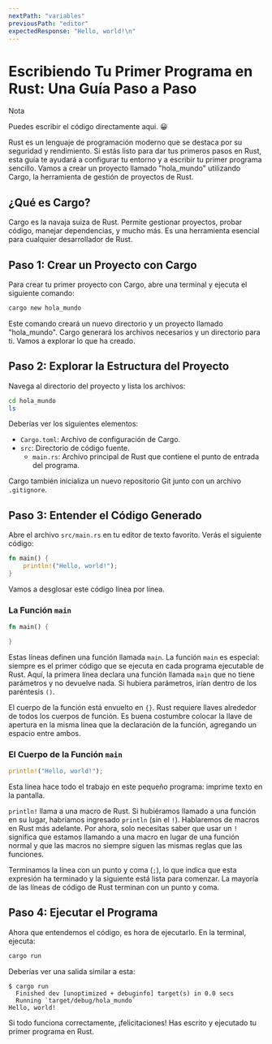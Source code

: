 ```yaml
---
nextPath: "variables"
previousPath: "editor"
expectedResponse: "Hello, world!\n"
---
```



# Escribiendo Tu Primer Programa en Rust: Una Guía Paso a Paso

<div class="NOTE">
  <p class="title">Nota</p>
  <p>Puedes escribir el código directamente aqui. 😀</p>
</div>

Rust es un lenguaje de programación moderno que se destaca por su seguridad y rendimiento. Si estás listo para dar tus primeros pasos en Rust, esta guía te ayudará a configurar tu entorno y a escribir tu primer programa sencillo. Vamos a crear un proyecto llamado "hola_mundo" utilizando Cargo, la herramienta de gestión de proyectos de Rust.

## ¿Qué es Cargo?

Cargo es la navaja suiza de Rust. Permite gestionar proyectos, probar código, manejar dependencias, y mucho más. Es una herramienta esencial para cualquier desarrollador de Rust.

## Paso 1: Crear un Proyecto con Cargo

Para crear tu primer proyecto con Cargo, abre una terminal y ejecuta el siguiente comando:

```sh [terminal]
cargo new hola_mundo
```

Este comando creará un nuevo directorio y un proyecto llamado "hola_mundo". Cargo generará los archivos necesarios y un directorio para ti. Vamos a explorar lo que ha creado.

## Paso 2: Explorar la Estructura del Proyecto

Navega al directorio del proyecto y lista los archivos:

```sh [terminal]
cd hola_mundo
ls
```

Deberías ver los siguientes elementos:

- `Cargo.toml`: Archivo de configuración de Cargo.
- `src`: Directorio de código fuente.
  - `main.rs`: Archivo principal de Rust que contiene el punto de entrada del programa.

Cargo también inicializa un nuevo repositorio Git junto con un archivo `.gitignore`.

## Paso 3: Entender el Código Generado

Abre el archivo `src/main.rs` en tu editor de texto favorito. Verás el siguiente código:

```rs [main.rs]
fn main() {
    println!("Hello, world!");
}
```

Vamos a desglosar este código línea por línea.

### La Función `main`

```rs [main.rs]
fn main() {

}
```

Estas líneas definen una función llamada `main`. La función `main` es especial: siempre es el primer código que se ejecuta en cada programa ejecutable de Rust. Aquí, la primera línea declara una función llamada `main` que no tiene parámetros y no devuelve nada. Si hubiera parámetros, irían dentro de los paréntesis `()`.

El cuerpo de la función está envuelto en `{}`. Rust requiere llaves alrededor de todos los cuerpos de función. Es buena costumbre colocar la llave de apertura en la misma línea que la declaración de la función, agregando un espacio entre ambos.

### El Cuerpo de la Función `main`

```rs [main.rs]
println!("Hello, world!");
```

Esta línea hace todo el trabajo en este pequeño programa: imprime texto en la pantalla.

`println!` llama a una macro de Rust. Si hubiéramos llamado a una función en su lugar, habríamos ingresado `println` (sin el `!`). Hablaremos de macros en Rust más adelante. Por ahora, solo necesitas saber que usar un `!` significa que estamos llamando a una macro en lugar de una función normal y que las macros no siempre siguen las mismas reglas que las funciones.

Terminamos la línea con un punto y coma (`;`), lo que indica que esta expresión ha terminado y la siguiente está lista para comenzar. La mayoría de las líneas de código de Rust terminan con un punto y coma.

## Paso 4: Ejecutar el Programa

Ahora que entendemos el código, es hora de ejecutarlo. En la terminal, ejecuta:

```sh [terminal]
cargo run
```

Deberías ver una salida similar a esta:

```console [terminal]
$ cargo run
  Finished dev [unoptimized + debuginfo] target(s) in 0.0 secs
  Running `target/debug/hola_mundo`
Hello, world!
```

Si todo funciona correctamente, ¡felicitaciones! Has escrito y ejecutado tu primer programa en Rust.
